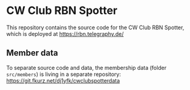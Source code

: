 # CW Club RBN Spotter

This repository contains the source code for the CW Club RBN Spotter, which is
deployed at https://rbn.telegraphy.de/

## Member data

To separate source code and data, the membership data (folder `src/members`) is 
living in a separate repository: https://git.fkurz.net/dj1yfk/cwclubspotterdata
